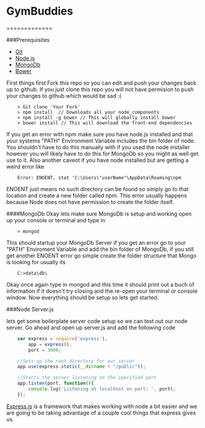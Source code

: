 # GymBuddies 
=============

###Prerequisites
+ <a href="http://git-scm.com/">Git</a>
+ <a href="http://nodejs.org/">Node.js</a>
+ <a href="http://www.mongodb.org/">MongoDb</a>
+ <a href="http://bower.io/">Bower</a>

First things first Fork this repo so you can edit and push your changes back up to github. If you just clone this repo you will not have permision to push your changes to github which would be sad :(

```terminal
	> Git clone 'Your Fork'
	> npm install  // Downloads all your node_components
	> npm install -g bower // This will globally install bower
	> bower install // This will download the front-end dependencies
```
If you get an error with npm make sure you have node.js installed and that your systems "PATH" Environment Variable includes the bin folder of node. You shouldn't have to do this manually with if you used the node installer however you will likely have to do this for MongoDb so you might as well get use to it. Also another caveot if you have node installed but are getting a weird error like 

```terminal
	Error: ENOENT, stat 'C:\Users\"userName"\AppData\Roaming\npm
```

ENOENT just means no such directory can be found so simply go to that location and create a new folder called npm. This error usually happens because Node does not have permission to create the folder itself.

####MongoDb
Okay lets make sure MongoDb is setup and working open up your console or terminal and type in

```terminal
	> mongod
```

This should startup your MongoDb Server if you get an error go to your "PATH" Enviroment Variable and add the bin folder of MongoDb, if you still get another ENOENT error go simple create the folder structure that Mongo is looking for usually its

```
	C:>data\db\
```

Okay once again type in mongod and this time it should print out a buch of information if it doesn't try closing and the re-open your terminal or console window. Now everything should be setup so lets get started.

###Node Server.js

lets get some boilerplate server code setup so we can test out our node server. Go ahead and open up server.js and add the following code

```javascript
	var express = require('express'),
		app = express(),
		port = 3000;

	//Sets up the root directory for our server
	app.use(express.static(__dirname + "/public"));

	//Starts the server listening on the specified port
	app.listen(port, function(){
		console.log('Listening at localhost on port: ', port);
	});
```

<a href="http://expressjs.com/">Express.js</a> is a framework that makes working with node a bit easier and we are going to be taking advantage of a couple cool things that express gives us.